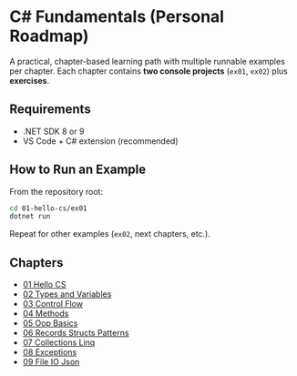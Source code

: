 # C# Fundamentals (Personal Roadmap)

A practical, chapter-based learning path with multiple runnable examples per chapter.
Each chapter contains **two console projects** (`ex01`, `ex02`) plus **exercises**.

## Requirements
- .NET SDK 8 or 9
- VS Code + C# extension (recommended)

## How to Run an Example
From the repository root:
```bash
cd 01-hello-cs/ex01
dotnet run
```

Repeat for other examples (`ex02`, next chapters, etc.).

## Chapters
- [01 Hello CS](https://github.com/fbrianzy/csharp-fundamentals/edit/main/01-hello-cs)
- [02 Types and Variables](https://github.com/fbrianzy/csharp-fundamentals/tree/main/02-types-and-variables)
- [03 Control Flow](https://github.com/fbrianzy/csharp-fundamentals/tree/main/03-control-flow)
- [04 Methods](https://github.com/fbrianzy/csharp-fundamentals/tree/main/04-methods)
- [05 Oop Basics](https://github.com/fbrianzy/csharp-fundamentals/tree/main/05-oop-basics)
- [06 Records Structs Patterns](https://github.com/fbrianzy/csharp-fundamentals/tree/main/06-records-structs-patterns)
- [07 Collections Linq](https://github.com/fbrianzy/csharp-fundamentals/tree/main/07-collections-linq)
- [08 Exceptions](https://github.com/fbrianzy/csharp-fundamentals/tree/main/08-exceptions)
- [09 File IO Json](https://github.com/fbrianzy/csharp-fundamentals/tree/main/09-file-io-json)
